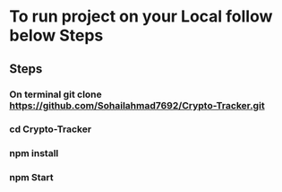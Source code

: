 # To run project on your Local follow below Steps

## Steps
### On terminal git clone https://github.com/Sohailahmad7692/Crypto-Tracker.git
### cd Crypto-Tracker
### npm install 
### npm Start
